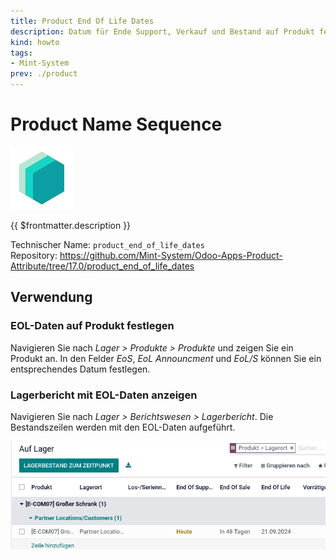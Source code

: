```yaml
---
title: Product End Of Life Dates
description: Datum für Ende Support, Verkauf und Bestand auf Produkt festlegen.
kind: howto
tags:
- Mint-System
prev: ./product
---
```

# Product Name Sequence
![icon_oms_box](attachments/icons_odoo_mint_system.png)

{{ $frontmatter.description }}

Technischer Name: `product_end_of_life_dates`\
Repository: <https://github.com/Mint-System/Odoo-Apps-Product-Attribute/tree/17.0/product_end_of_life_dates>

## Verwendung

### EOL-Daten auf Produkt festlegen

Navigieren Sie nach *Lager > Produkte > Produkte* und zeigen Sie ein Produkt an. In den Felder *EoS*, *EoL Announcment* und *EoL/S* können Sie ein entsprechendes Datum festlegen.

### Lagerbericht mit EOL-Daten anzeigen

Navigieren Sie nach *Lager > Berichtswesen > Lagerbericht*. Die Bestandszeilen werden mit den EOL-Daten aufgeführt.

![](attachments/Product%20End%20Of%20Life%20Dates.png)
